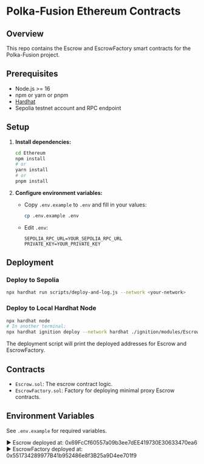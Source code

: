 # Polka-Fusion Ethereum Contracts

## Overview
This repo contains the Escrow and EscrowFactory smart contracts for the Polka-Fusion project. 

## Prerequisites
- Node.js >= 16
- npm or yarn or pnpm
- [Hardhat](https://hardhat.org/)
- Sepolia testnet account and RPC endpoint

## Setup

1. **Install dependencies:**
   ```bash
   cd Ethereum
   npm install
   # or
   yarn install
   # or
   pnpm install
   ```

2. **Configure environment variables:**
   - Copy `.env.example` to `.env` and fill in your values:
     ```bash
     cp .env.example .env
     ```
   - Edit `.env`:
     ```env
     SEPOLIA_RPC_URL=YOUR_SEPOLIA_RPC_URL
     PRIVATE_KEY=YOUR_PRIVATE_KEY
     ```

## Deployment

### Deploy to Sepolia
```bash
npx hardhat run scripts/deploy-and-log.js --network <your-network>
```

### Deploy to Local Hardhat Node
```bash
npx hardhat node
# In another terminal:
npx hardhat ignition deploy --network hardhat ./ignition/modules/EscrowModule.js
```

The deployment script will print the deployed addresses for Escrow and EscrowFactory.

## Contracts
- `Escrow.sol`: The escrow contract logic.
- `EscrowFactory.sol`: Factory for deploying minimal proxy Escrow contracts.

## Environment Variables
See `.env.example` for required variables.

▶️ Escrow deployed at: 0x69FcCf60557a09b3ee7dEE419730E30633470ea6
▶️ EscrowFactory deployed at: 0x551734289977B41b952486e8f3B25a9D4ee701f9
